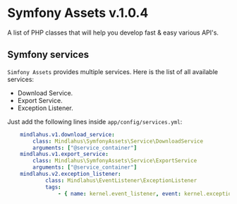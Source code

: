 # Symfony Assets v.1.0.4

A list of PHP classes that will help you develop fast & easy various API's.

## Symfony services

`Simfony Assets` provides multiple services. Here is the list of all available services:

- Download Service.
- Export Service.
- Exception Listener.

Just add the following lines inside `app/config/services.yml`:
 
```yaml
    mindlahus.v1.download_service:
        class: Mindlahus\SymfonyAssets\Service\DownloadService
        arguments: ["@service_container"]
    mindlahus.v1.export_service:
        class: Mindlahus\SymfonyAssets\Service\ExportService
        arguments: ["@service_container"]
    mindlahus.v2.exception_listener:
            class: Mindlahus\EventListener\ExceptionListener
            tags:
                - { name: kernel.event_listener, event: kernel.exception, method: onKernelException }
```